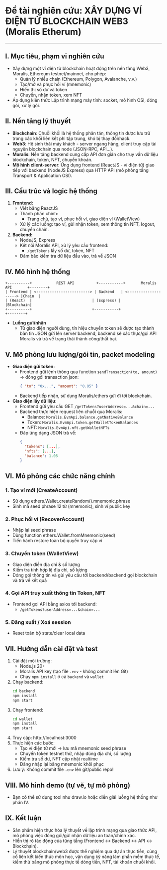# Đề tài nghiên cứu: XÂY DỰNG VÍ ĐIỆN TỬ BLOCKCHAIN WEB3 (Moralis Etherum)

---

## I. Mục tiêu, phạm vi nghiên cứu

- Xây dựng một ví điện tử blockchain hoạt động trên nền tảng Web3, Moralis, Ethereum testnet/mainnet, cho phép:
  - Quản lý nhiều chain (Ethereum, Polygon, Avalanche, v.v.)
  - Tạo/mở và phục hồi ví (mnemonic)
  - Hiển thị số dư và token
  - Chuyển, nhận token, xem NFT
- Áp dụng kiến thức Lập trình mạng máy tính: socket, mô hình OSI, đóng gói, xử lý gói.

## II. Nền tảng lý thuyết

- **Blockchain**: Chuỗi khối là hệ thống phân tán, thông tin được lưu trữ trong các khối liên kết phi tập trung, khó bị thay đổi/hack.
- **Web3**: Hệ sinh thái máy khách - server ngang hàng, client truy cập tài nguyên blockchain qua node (JSON-RPC, API...).
- **Moralis**: Nền tảng backend cung cấp API đơn giản cho truy vấn dữ liệu blockchain, token, NFT, chuyển khoản.
- **Mô hình client-server**: Ứng dụng frontend (ReactJS - ví điện tử) giao tiếp với backend (NodeJS Express) qua HTTP API (mô phỏng tầng Transport & Application OSI).

## III. Cấu trúc và logic hệ thống

1. **Frontend:**
   - Viết bằng ReactJS
   - Thành phần chính:
     - Trang chủ, tạo ví, phục hồi ví, giao diện ví (WalletView)
   - Xử lý các luồng: tạo ví, gửi nhận token, xem thông tin NFT, logout, chuyển chain.
2. **Backend:**
   - NodeJS, Express
   - Kết nối Moralis API, xử lý yêu cầu frontend:
     - `/getTokens` lấy số dư, token, NFT
   - Đảm bảo kiểm tra dữ liệu đầu vào, trả về JSON

## IV. Mô hình hệ thống

```
+----------+           REST API          +-----------+       Moralis API       +--------+
| Frontend | <------------------------> | Backend   | <--------------------> |Chain  |
| (React)  |                           | (Express) |                        |Blockchain|
+----------+                           +-----------+                        +--------+
```

- **Luồng gửi/nhận**
  - Từ giao diện người dùng, tín hiệu chuyển token sẽ được tạo thành bản tin JSON gửi lên server backend, backend sẽ xác thực/gọi API Moralis và trả về trạng thái thành công/thất bại.

## V. Mô phỏng lưu lượng/gói tin, packet modeling

- **Giao diện gửi token:**
  - Frontend gửi lệnh thông qua function `sendTransaction(to, amount)` → đóng gói transaction json:
    ```json
    { "to": "0x...", "amount": "0.05" }
    ```
  - Backend tiếp nhận, sử dụng Moralis/ethers gửi đi tới blockchain.
- **Giao diện lấy dữ liệu:**
  - Frontend gửi yêu cầu GET `/getTokens?userAddress=...&chain=...`
  - Backend thực hiện request liên chuỗi qua Moralis:
    - Balance: `Moralis.EvmApi.balance.getNativeBalance`
    - Token: `Moralis.EvmApi.token.getWalletTokenBalances`
    - NFT: `Moralis.EvmApi.nft.getWalletNFTs`
  - Đáp ứng dạng JSON trả về:
    ```json
    {
      "tokens": [...],
      "nfts": [...],
      "balance": 1.05
    }
    ```

## VI. Mô phỏng các chức năng chính

### 1. Tạo ví mới (CreateAccount)

- Sử dụng ethers.Wallet.createRandom().mnemonic.phrase
- Sinh mã seed phrase 12 từ (mnemonic), sinh ví public key

### 2. Phục hồi ví (RecoverAccount)

- Nhập lại seed phrase
- Dùng function ethers.Wallet.fromMnemonic(seed)
- Tiến hành restore toàn bộ quyền truy cập ví

### 3. Chuyển token (WalletView)

- Giao diện điền địa chỉ & số lượng
- Kiểm tra tính hợp lệ địa chỉ, số lượng
- Đóng gói thông tin và gửi yêu cầu tới backend/backend gọi blockchain và trả về kết quả

### 4. Gọi API truy xuất thông tin Token, NFT

- Frontend gọi API bằng axios tới backend:
  - `/getTokens?userAddress=...&chain=...`

### 5. Đăng xuất / Xoá session

- Reset toàn bộ state/clear local data

## VII. Hướng dẫn cài đặt và test

1. Cài đặt môi trường:
   - Node.js 20+
   - Moralis API key (tạo file `.env` - không commit lên Git)
   - Chạy `npm install` ở cả `backend` và `wallet`
2. Chạy backend:
   ```bash
   cd backend
   npm install
   npm start
   ```
3. Chạy frontend:
   ```bash
   cd wallet
   npm install
   npm start
   ```
4. Truy cập: http://localhost:3000
5. Thực hiện các bước:
   - Tạo ví điện tử mới → lưu mã mnemonic seed phrase
   - Chuyển token testnet thử, nhập đúng địa chỉ, số lượng
   - Kiểm tra số dư, NFT cập nhật realtime
   - Đăng nhập lại bằng mnemonic khôi phục
6. Lưu ý: Không commit file `.env` lên git/public repo!

## VIII. Mô hình demo (tự vẽ, tự mô phỏng)

- Bạn có thể sử dụng tool như draw.io hoặc diễn giải luồng hệ thống như phần IV.

## IX. Kết luận

- Sản phẩm hiện thực hóa lý thuyết về lập trình mạng qua giao thức API, mô phỏng việc đóng gói/gửi nhận dữ liệu an toàn/chính xác.
- Hiển thị rõ tác động của từng tầng (Frontend ↔ Backend ↔ API ↔ Blockchain).
- Lý thuyết blockchain/web3 được thể nghiệm qua dự án thực tiễn, củng cố liên kết kiến thức môn học, vận dụng kỹ năng làm phần mềm thực tế, kiểm thử bằng mô phỏng thực tế dòng tiền, NFT, tài khoản chuỗi khối.
